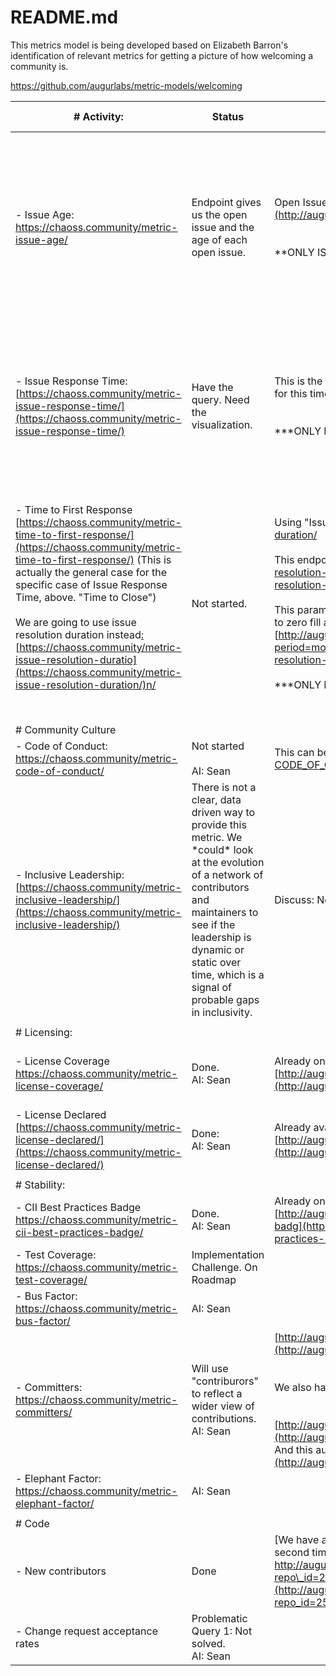 # README.md

This metrics model is being developed based on Elizabeth Barron's identification of relevant metrics for getting a picture of how welcoming a community is. 

https://github.com/augurlabs/metric-models/welcoming 

| \# Activity:                                                                                                                                                                                                                                                                                                                                                                                                                                                                                                       | Status                                                                                                                                                                                                                                                    | Endpoint/Data Strategy                                                                                                                                                                                                                                                                                                                                                                                                                                                                                                                                                                                                                                                                                                                                              | Data Carpentry                                                                                                                                             | Visualization                                                                                                                                                          | Alt Viz                                                                                                                                                                                            |
| ------------------------------------------------------------------------------------------------------------------------------------------------------------------------------------------------------------------------------------------------------------------------------------------------------------------------------------------------------------------------------------------------------------------------------------------------------------------------------------------------------------------ | --------------------------------------------------------------------------------------------------------------------------------------------------------------------------------------------------------------------------------------------------------- | ------------------------------------------------------------------------------------------------------------------------------------------------------------------------------------------------------------------------------------------------------------------------------------------------------------------------------------------------------------------------------------------------------------------------------------------------------------------------------------------------------------------------------------------------------------------------------------------------------------------------------------------------------------------------------------------------------------------------------------------------------------------- | ---------------------------------------------------------------------------------------------------------------------------------------------------------- | ---------------------------------------------------------------------------------------------------------------------------------------------------------------------- | -------------------------------------------------------------------------------------------------------------------------------------------------------------------------------------------------- |
| \- Issue Age: https://chaoss.community/metric-issue-age/                                                                                                                                                                                                                                                                                                                                                                                                                                                           | Endpoint gives us the open issue and the age of each open issue.                                                                                                                                                                                          | Open Issues Age: [http://augur.chaoss.io/api/unstable/repos/25440/issues-open-age](http://augur.chaoss.io/api/unstable/repos/25440/issues-open-age)<br><br><br>\*\*ONLY ISSUES THAT ARE OPEN\*\*                                                                                                                                                                                                                                                                                                                                                                                                                                                                                                                                                                    | Monthly Summary<br>Use the date the issue was created at to indicate the "age"<br>                                                                         | X = Time<br>Y = Bar of total issues open within that range.<br>                                                                                                        | Combined Viz A: Include this metric as a monthly total of open issues as a bar chart (so, sum by month instead of the range), (OPTIONALLY) with the median open issue age as a line graph over it. |
| \- Issue Response Time: [https://chaoss.community/metric-issue-response-time/](https://chaoss.community/metric-issue-response-time/)                                                                                                                                                                                                                                                                                                                                                                               | Have the query. Need the visualization.                                                                                                                                                                                                                   | This is the one you have been doing and have data for. We have a query for this. Use that for this time.<br><br><br>\*\*\*ONLY ISSUES THAT ARE CLOSED\*\*\*<br>                                                                                                                                                                                                                                                                                                                                                                                                                                                                                                                                                                                                     | Monthly                                                                                                                                                    | X= Time (created\_at date for where it goes.... and then the first response median goes in that time slot, not when the response occurred)<br>Y= Median Response Time. | Combined Viz A: Median response time could be by month as a line graph integrated with the first graph.                                                                                            |
| \- Time to First Response [https://chaoss.community/metric-time-to-first-response/](https://chaoss.community/metric-time-to-first-response/) (This is actually the general case for the specific case of Issue Response Time, above. "Time to Close")<br><br>We are going to use issue resolution duration instead[:](https://chaoss.community/metric-issue-resolution-duration/) [https://chaoss.community/metric-issue-resolution-duratio](https://chaoss.community/metric-issue-resolution-duration/)n/<br><br> | Not started.                                                                                                                                                                                                                                              | Using "Issue Resolution Duration": [https://chaoss.community/metric-issue-resolution-duration/<br><br>](https://chaoss.community/metric-issue-resolution-duration/)This endpoint: [http://augur.chaoss.io/api/unstable/repos/25440/issues-closed-resolution-duration](http://augur.chaoss.io/api/unstable/repos/25440/issues-closed-resolution-duration)<br><br>This parameter on the endpoint provides the montly summarization. BEWARE, we will have to zero fill a small number of months with no data.  [http://augur.chaoss.io/api/unstable/repos/25440/issues-closed-resolution-duration?period=mont](http://augur.chaoss.io/api/unstable/repos/25440/issues-closed-resolution-duration?period=month)h<br><br>\*\*\*ONLY FOR ISSUES THAT ARE CLOSED\*\*\*<br> | The endpoint groups all the issues into a common month using the first day of that month, but does not do the work of calculating a median for that month. | X = Time (created\_at) is where it goes on the X axis<br>Y = duration to close<br>                                                                                     | Combined Viz A: Median time to close per month.                                                                                                                                                    |
|                                                                                                                                                                                                                                                                                                                                                                                                                                                                                                                    |                                                                                                                                                                                                                                                           |                                                                                                                                                                                                                                                                                                                                                                                                                                                                                                                                                                                                                                                                                                                                                                     |                                                                                                                                                            |                                                                                                                                                                        |                                                                                                                                                                                                    |
| \# Community Culture                                                                                                                                                                                                                                                                                                                                                                                                                                                                                               |                                                                                                                                                                                                                                                           |                                                                                                                                                                                                                                                                                                                                                                                                                                                                                                                                                                                                                                                                                                                                                                     |                                                                                                                                                            |                                                                                                                                                                        |                                                                                                                                                                                                    |
| \- Code of Conduct: https://chaoss.community/metric-code-of-conduct/                                                                                                                                                                                                                                                                                                                                                                                                                                               | Not started<br><br>AI: Sean<br>                                                                                                                                                                                                                           | This can be identified as a binary factor by looking for a filename called [CODE\_OF\_CONDUCT.md](http://code_of_conduct.md/) in the Augur Repository.                                                                                                                                                                                                                                                                                                                                                                                                                                                                                                                                                                                                              |                                                                                                                                                            | Binary. Yes or no.                                                                                                                                                     | Red or Green Colored indicator.                                                                                                                                                                    |
| \- Inclusive Leadership: [https://chaoss.community/metric-inclusive-leadership/](https://chaoss.community/metric-inclusive-leadership/)                                                                                                                                                                                                                                                                                                                                                                            | There is not a clear, data driven way to provide this metric. We \*could\* look at the evolution of a network of contributors and maintainers to see if the leadership is dynamic or static over time, which is a signal of probable gaps in inclusivity. | Discuss: No clear metric derived from data at this time.                                                                                                                                                                                                                                                                                                                                                                                                                                                                                                                                                                                                                                                                                                            |                                                                                                                                                            |                                                                                                                                                                        |                                                                                                                                                                                                    |
|                                                                                                                                                                                                                                                                                                                                                                                                                                                                                                                    |                                                                                                                                                                                                                                                           |                                                                                                                                                                                                                                                                                                                                                                                                                                                                                                                                                                                                                                                                                                                                                                     |                                                                                                                                                            |                                                                                                                                                                        |                                                                                                                                                                                                    |
| \# Licensing:                                                                                                                                                                                                                                                                                                                                                                                                                                                                                                      |                                                                                                                                                                                                                                                           |                                                                                                                                                                                                                                                                                                                                                                                                                                                                                                                                                                                                                                                                                                                                                                     |                                                                                                                                                            |                                                                                                                                                                        |                                                                                                                                                                                                    |
| \- License Coverage https://chaoss.community/metric-license-coverage/                                                                                                                                                                                                                                                                                                                                                                                                                                              | Done.<br>AI: Sean<br>                                                                                                                                                                                                                                     | Already on an Augur page. Just need to put this endpoint data in the report: [http://augur.chaoss.io/api/unstable/repos/25440/license-coverage](http://augur.chaoss.io/api/unstable/repos/25440/license-coverage)                                                                                                                                                                                                                                                                                                                                                                                                                                                                                                                                                   |                                                                                                                                                            |                                                                                                                                                                        | Total Files:<br>Files with licenses:<br>License Coverage:                                                                                                                                          |
| \- License Declared [https://chaoss.community/metric-license-declared/](https://chaoss.community/metric-license-declared/)                                                                                                                                                                                                                                                                                                                                                                                         | Done:<br>AI: Sean<br>                                                                                                                                                                                                                                     | Already available on an Augur page. Will use this endpoint in report: [http://augur.chaoss.io/api/unstable/repos/25440/license-declared](http://augur.chaoss.io/api/unstable/repos/25440/license-declared)                                                                                                                                                                                                                                                                                                                                                                                                                                                                                                                                                          |                                                                                                                                                            |                                                                                                                                                                        | License:<br>File count using that license declaration.<br>                                                                                                                                         |
|                                                                                                                                                                                                                                                                                                                                                                                                                                                                                                                    |                                                                                                                                                                                                                                                           |                                                                                                                                                                                                                                                                                                                                                                                                                                                                                                                                                                                                                                                                                                                                                                     |                                                                                                                                                            |                                                                                                                                                                        |                                                                                                                                                                                                    |
| \# Stability:                                                                                                                                                                                                                                                                                                                                                                                                                                                                                                      |                                                                                                                                                                                                                                                           |                                                                                                                                                                                                                                                                                                                                                                                                                                                                                                                                                                                                                                                                                                                                                                     |                                                                                                                                                            |                                                                                                                                                                        |                                                                                                                                                                                                    |
| \- CII Best Practices Badge https://chaoss.community/metric-cii-best-practices-badge/                                                                                                                                                                                                                                                                                                                                                                                                                              | Done.<br>AI: Sean<br>                                                                                                                                                                                                                                     | Already on an Augur page. Just need to add this endpoint to the report:[<br>](http://augur.chaoss.io/api/unstable/repo-groups/10/repos/25440/cii-best-practices-badge)[http://augur.chaoss.io/api/unstable/repo-groups/10/repos/25440/cii-best-practices-badg](http://augur.chaoss.io/api/unstable/repo-groups/10/repos/25440/cii-best-practices-badge)e                                                                                                                                                                                                                                                                                                                                                                                                            |                                                                                                                                                            |                                                                                                                                                                        | Binary: Yes or N<br>If Yes: Details.<br>                                                                                                                                                           |
| \- Test Coverage: https://chaoss.community/metric-test-coverage/                                                                                                                                                                                                                                                                                                                                                                                                                                                   | Implementation Challenge. On Roadmap                                                                                                                                                                                                                      |                                                                                                                                                                                                                                                                                                                                                                                                                                                                                                                                                                                                                                                                                                                                                                     |                                                                                                                                                            |                                                                                                                                                                        |                                                                                                                                                                                                    |
| \- Bus Factor: https://chaoss.community/metric-bus-factor/                                                                                                                                                                                                                                                                                                                                                                                                                                                         | AI: Sean                                                                                                                                                                                                                                                  |                                                                                                                                                                                                                                                                                                                                                                                                                                                                                                                                                                                                                                                                                                                                                                     |                                                                                                                                                            |                                                                                                                                                                        |                                                                                                                                                                                                    |
| \- Committers: https://chaoss.community/metric-committers/                                                                                                                                                                                                                                                                                                                                                                                                                                                         | Will use "contriburors" to reflect a wider view of contributions.<br>AI: Sean<br>                                                                                                                                                                         | [http://augur.chaoss.io/api/unstable/repos/25440/contributors](http://augur.chaoss.io/api/unstable/repos/25440/contributors)<br><br><br>We also have a "top committers" endpoint, which could possibly be shaped.<br>[<br><br>](http://augur.chaoss.io/api/unstable/repos/25440/top-committers)[http://augur.chaoss.io/api/unstable/repos/25440/top-committe](http://augur.chaoss.io/api/unstable/repos/25440/top-committers)rs<br>And this augur page:  [http://augur.chaoss.io/repo/chaoss/augur/overvie](http://augur.chaoss.io/repo/chaoss/augur/overview)w<br>                                                                                                                                                                                                 |                                                                                                                                                            | Monthly Summarizations.                                                                                                                                                | Represent contributions over time, and how many different people are making them.                                                                                                                  |
| \- Elephant Factor: https://chaoss.community/metric-elephant-factor/                                                                                                                                                                                                                                                                                                                                                                                                                                               | AI: Sean                                                                                                                                                                                                                                                  |                                                                                                                                                                                                                                                                                                                                                                                                                                                                                                                                                                                                                                                                                                                                                                     |                                                                                                                                                            |                                                                                                                                                                        |                                                                                                                                                                                                    |
|                                                                                                                                                                                                                                                                                                                                                                                                                                                                                                                    |                                                                                                                                                                                                                                                           |                                                                                                                                                                                                                                                                                                                                                                                                                                                                                                                                                                                                                                                                                                                                                                     |                                                                                                                                                            |                                                                                                                                                                        |                                                                                                                                                                                                    |
| \# Code                                                                                                                                                                                                                                                                                                                                                                                                                                                                                                            |                                                                                                                                                                                                                                                           |                                                                                                                                                                                                                                                                                                                                                                                                                                                                                                                                                                                                                                                                                                                                                                     |                                                                                                                                                            |                                                                                                                                                                        |                                                                                                                                                                                                    |
| \- New contributors                                                                                                                                                                                                                                                                                                                                                                                                                                                                                                | Done                                                                                                                                                                                                                                                      | [We have a visualization that can be embedded in the report that includes first time, and second time contributor information. http://augur.chaoss.io/api/unstable/contributor\_reports/new\_contributors\_stacked\_bar/?repo\_id=25440](http://augur.chaoss.io/api/unstable/contributor_reports/new_contributors_stacked_bar/?repo_id=25440)                                                                                                                                                                                                                                                                                                                                                                                                                       |                                                                                                                                                            | Done. Embed in Model                                                                                                                                                   |                                                                                                                                                                                                    |
| \- Change request acceptance rates                                                                                                                                                                                                                                                                                                                                                                                                                                                                                 | Problematic Query 1: Not solved.<br>AI: Sean<br>                                                                                                                                                                                                          |                                                                                                                                                                                                                                                                                                                                                                                                                                                                                                                                                                                                                                                                                                                                                                     |                                                                                                                                                            |                                                                                                                                                                        |                                                                                                                                                                                                    |

